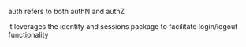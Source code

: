auth refers to both authN and authZ

it leverages the identity and sessions package to facilitate login/logout functionality
